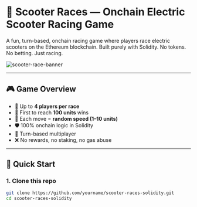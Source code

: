 # 🛴 Scooter Races — Onchain Electric Scooter Racing Game    
     
A fun, turn-based, onchain racing game where players race electric scooters on the Ethereum blockchain. Built purely with Solidity. No tokens. No betting. Just racing.     
   
![scooter-race-banner](https://user-images.githubusercontent.com/0000000/0000000/scooter-banner.png)   
   
---    
    
## 🎮 Game Overview   
 
- 👥 Up to **4 players per race**  
- 📏 First to reach **100 units** wins 
- 🎲 Each move = **random speed (1–10 units)**
- 🛡️ 100% onchain logic in Solidity 
- 🔄 Turn-based multiplayer  
- ❌ No rewards, no staking, no gas abuse   
 
--- 
  
## 🚀 Quick Start

### 1. Clone this repo 

```bash
git clone https://github.com/yourname/scooter-races-solidity.git
cd scooter-races-solidity
